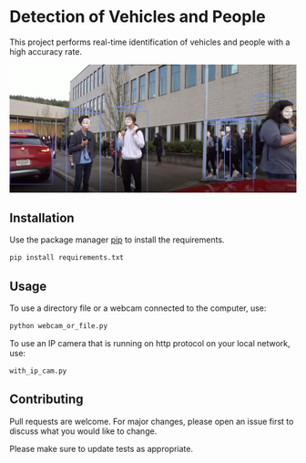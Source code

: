 # Detection of Vehicles and People

This project performs real-time identification of vehicles and people with a high accuracy rate.

<img src="https://github.com/rafaelscariot/detect-people-and-vehicles/blob/master/src/resources/result.png"/>

## Installation

Use the package manager [pip](https://pip.pypa.io/en/stable/) to install the requirements.

```bash
pip install requirements.txt
```

## Usage
To use a directory file or a webcam connected to the computer, use:
```python
python webcam_or_file.py
```
To use an IP camera that is running on http protocol on your local network, use:
```python
with_ip_cam.py
```

## Contributing
Pull requests are welcome. For major changes, please open an issue first to discuss what you would like to change.

Please make sure to update tests as appropriate.
